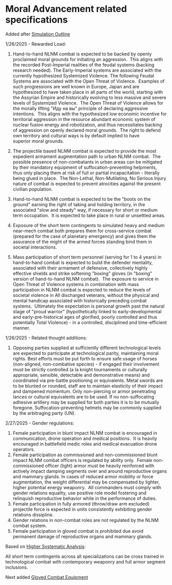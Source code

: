 # Moral Advancement related specifications

Added after [Simulation Outline](./Simulation_Outline.md)

1/26/2025 - Rewarded Load:

1. Hand-to-hand NLNM combat is expected to be backed by openly proclaimed moral grounds for initiating an aggression.  This aligns with the recorded Post-Imperial realities of the feudal systems (backing research needed). The Early-Imperial systems are associated with the currently hypothesized Systemized Violence. The following Feudal Systems are associated with the Open Threat of Violence.  Examples of such progressions are well known in Europe, Japan and are hypothesized to have taken place in all parts of the world, starting with the Assyrian Empire and historically evolving to less massive and severe levels of Systemized Violence.  The Open Threat of Violence allows for the morally lifting "Иду на вы" principle of declaring aggressive intentions.  This aligns with the hypothesized low economic incentive for territorial aggression in the resource abundant economic system of nuclear fusion energy and robotization, and thus necessitates backing of aggression on openly declared moral grounds.  The right to defend own territory and cultural ways is by default implied to have superior moral grounds.

2. The projectile based NLNM combat is expected to provide the most expedient armament augmentation path to urban NLNM combat.  The possible presence of non-combatants in urban areas can be mitigated by their mandatory equipment of suffocation-preventing helpments, thus only placing them at risk of full or partial incapacitation - literally being glued in place.  The Non-Lethal, Non-Mutilating, No Serious Injury nature of combat is expected to prevent atrocities against the present civilian population.

3. Hand-to-hand NLNM combat is expected to be the "boots on the ground" earning the right of taking and holding territory, in the associated "slow and steady" way, if necessary for short or medium term occupation.  It is expected to take place in rural or unsettled areas.

4. Exposure of the short term contingents to simulated heavy and medium near-mech combat both prepares them for cross-service combat (prepared for the case of planetary emergency) and gives them the assurance of the might of the armed forces standing bind them in societal interactions.

5. Mass participation of short term personnel (serving for 1 to 4 years) in hand-to-hand combat is expected to build the defender mentality, associated with their armament of defensive, collectively highly effective shields and strike softening "boxing" gloves (in "boxing" version of hand-to-hand NLNM combat).  The exposure to service in Open Threat of Violence systems in combination with mass participation in NLNM combat is expected to reduce the levels of societal violence in All discharged veterans, without the physical and mental handicap associated with historically preceding combat systems.  Ultimately the expectation is personal growth past the natural stage of "proud warrior" (hypothetically linked to early-developmental and early-pre-historical ages of glorified, poorly controlled and thus potentially Total Violence) - in a controlled, disciplined and time-efficient manner.

1/26/2025 - Related thought additions:

1. Opposing parties supplied at sufficiently different technological levels are expected to participate at technological parity, maintaining moral rights.  Best efforts must be put forth to ensure safe usage of horses (non-aligned, non-combative species) - if engaged their involvement must be strictly controlled (a la knight tournaments or culturally appropriate, sensible, detectable and demonstrative means) and coordinated via pre-battle positioning or equivalents. Metal swords are to be blunted or rounded, staff are to maintain elasticity of their impact and dampened momentum. Only non-piercing or armor penetrating lances or cultural equivalents are to be used. If no non-suffocating adhesive artillery may be supplied for both parties it is to be mutually foregone.  Suffocation-preventing helmets may be commonly supplied by the arbitraging party (UN).

2/27/2025 - Gender regulations:

1. Female participation in blunt impact NLNM combat is encouraged in communication, drone operation and medical positions.  It is heavily encouraged in battlefield medic roles and medical evacuation drone operators.
2. Female participation as commissioned and non-commissioned blunt impact NLNM combat officers is regulated by ability only.  Female non-commissioned officer (light) armor must be heavily reinforced with actively impact damping segments over and around reproductive organs and mammary glands. In cases of reduced armor mobility or force augmentation, the weight differential may be compensated by lighter, higher potential energy weaponry.  All commanders must comply with gender relations equality, use positive role model fostering and relinquish reproductive behavior while in the performance of duties.
3. Female participation in fully armored (throw/draw arm excluded) projectile force is expected in units consistently exhibiting gender relations dissipline.
4. Gender relations in non-combat roles are not regulated by the NLNM combat system.
5. Female participation in gloved combat is prohibited due avoid permanent damage of reproductive organs and mammary glands.

Based on [Higher Systematic Analysis](../equipment/Higher_systematic_analysis.md):

All short term contingents across all specializations can be cross trained in technological combat with contemporary weaponry and full armor segment inclusions.

Next added [Gloved Combat Equipment](./equipment/Gloved_Combat_Equipment.md)
